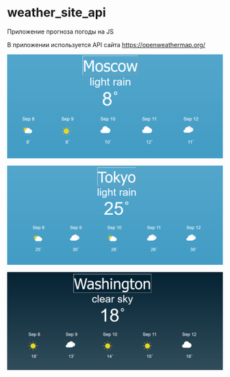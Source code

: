 # weather_site_api
 Приложение прогноза погоды на JS 
 
 В приложении используется API сайта https://openweathermap.org/
 
  ![1](https://github.com/Presstomsk/weather_site_api/blob/main/jpg/1.png)
  
  ![2](https://github.com/Presstomsk/weather_site_api/blob/main/jpg/2.png)
  
  ![3](https://github.com/Presstomsk/weather_site_api/blob/main/jpg/3.png)
 
 
